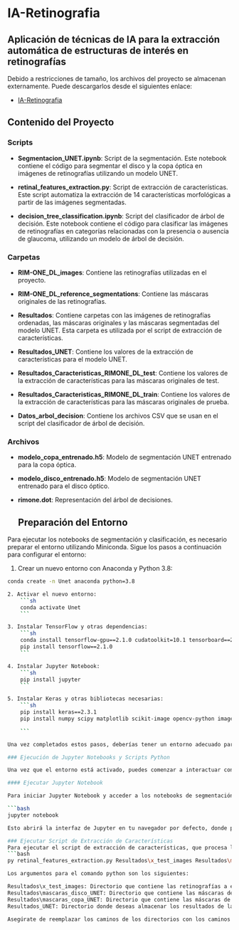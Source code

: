 # IA-Retinografia
## Aplicación de técnicas de IA para la extracción automática de estructuras de interés en retinografías
Debido a restricciones de tamaño, los archivos del proyecto se almacenan externamente. Puede descargarlos desde el siguientes enlace:
- [IA-Retinografia](https://drive.google.com/file/d/1juptBlBX2XPWhbZJpMRNqV0cTUNg2ZSr/view?usp=drive_link)

## Contenido del Proyecto
### Scripts

- **Segmentacion_UNET.ipynb**: Script de la segmentación. Este notebook contiene el código para segmentar el disco y la copa óptica en imágenes de retinografías utilizando un modelo UNET.

- **retinal_features_extraction.py**: Script de extracción de características. Este script automatiza la extracción de 14 características morfológicas a partir de las imágenes segmentadas.

- **decision_tree_classification.ipynb**: Script del clasificador de árbol de decisión. Este notebook contiene el código para clasificar las imágenes de retinografías en categorías relacionadas con la presencia o ausencia de glaucoma, utilizando un modelo de árbol de decisión.

### Carpetas

- **RIM-ONE_DL_images**: Contiene las retinografías utilizadas en el proyecto.

- **RIM-ONE_DL_reference_segmentations**: Contiene las máscaras originales de las retinografías.

- **Resultados**: Contiene carpetas con las imágenes de retinografías ordenadas, las máscaras originales y las máscaras segmentadas del modelo UNET. Esta carpeta es utilizada por el script de extracción de características.

- **Resultados_UNET**: Contiene los valores de la extracción de características para el modelo UNET.

- **Resultados_Caracteristicas_RIMONE_DL_test**: Contiene los valores de la extracción de características para las máscaras originales de test.

- **Resultados_Caracteristicas_RIMONE_DL_train**: Contiene los valores de la extracción de características para las máscaras originales de prueba.

- **Datos_arbol_decision**: Contiene los archivos CSV que se usan en el script del clasificador de árbol de decisión.

### Archivos

- **modelo_copa_entrenado.h5**: Modelo de segmentación UNET entrenado para la copa óptica.

- **modelo_disco_entrenado.h5**: Modelo de segmentación UNET entrenado para el disco óptico.

- **rimone.dot**: Representación del árbol de decisiones.

  ## Preparación del Entorno
Para ejecutar los notebooks de segmentación y clasificación, es necesario preparar el entorno utilizando Miniconda. Sigue los pasos a continuación para configurar el entorno:

1. Crear un nuevo entorno con Anaconda y Python 3.8:
```sh
conda create -n Unet anaconda python=3.8

2. Activar el nuevo entorno:
    ```sh
    conda activate Unet
    ```

3. Instalar TensorFlow y otras dependencias:
    ```sh
    conda install tensorflow-gpu==2.1.0 cudatoolkit=10.1 tensorboard==2.1.0 tensorflow-estimator==2.1.0
    pip install tensorflow==2.1.0
    ```

4. Instalar Jupyter Notebook:
    ```sh
    pip install jupyter
    ```

5. Instalar Keras y otras bibliotecas necesarias:
    ```sh
    pip install keras==2.3.1
    pip install numpy scipy matplotlib scikit-image opencv-python imageio tqdm scikit-image scikit-learn graphviz

    ```

Una vez completados estos pasos, deberías tener un entorno adecuado para ejecutar los notebooks y scripts del proyecto.

### Ejecución de Jupyter Notebooks y Scripts Python

Una vez que el entorno está activado, puedes comenzar a interactuar con los notebooks y scripts del proyecto de la siguiente manera:

#### Ejecutar Jupyter Notebook

Para iniciar Jupyter Notebook y acceder a los notebooks de segmentación U-Net y el clasificador de árbol de decisiones, ejecuta el siguiente comando en tu terminal:

```bash
jupyter notebook

Esto abrirá la interfaz de Jupyter en tu navegador por defecto, donde podrás abrir y ejecutar los notebooks incluidos en el directorio del proyecto.

### Ejecutar Script de Extracción de Características
Para ejecutar el script de extracción de características, que procesa las imágenes utilizando los modelos entrenados y extrae las características relevantes, usa el siguiente comando en la terminal:
```bash
py retinal_features_extraction.py Resultados\x_test_images Resultados\mascaras_disco_UNET Resultados\mascaras_copa_UNET Resultados_UNET

Los argumentos para el comando python son los siguientes:

Resultados\x_test_images: Directorio que contiene las retinografías a examinar.
Resultados\mascaras_disco_UNET: Directorio que contiene las máscaras de discos generadas por el modelo U-Net.
Resultados\mascaras_copa_UNET: Directorio que contiene las máscaras de copas generadas por el modelo U-Net.
Resultados_UNET: Directorio donde deseas almacenar los resultados de la extracción de características.

Asegúrate de reemplazar los caminos de los directorios con los caminos reales donde tienes almacenados los archivos correspondientes en tu sistema si son diferentes a los proporcionados.
